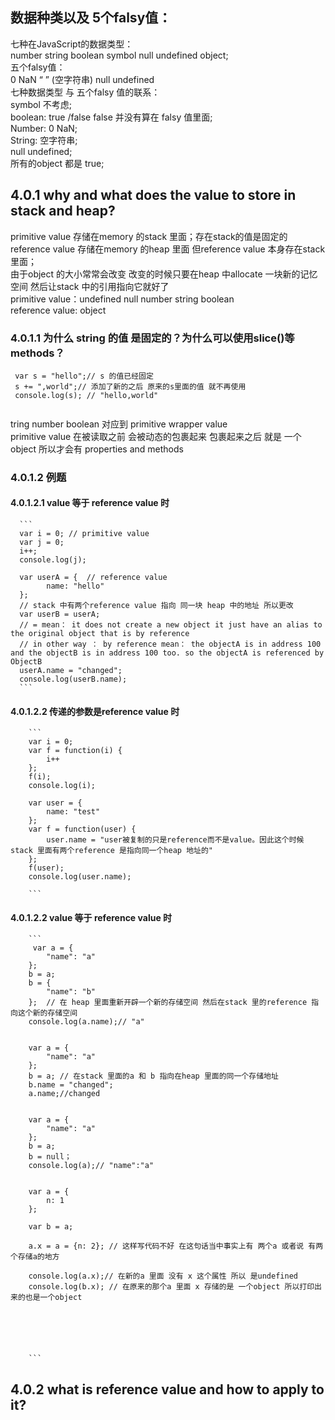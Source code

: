 ## 数据种类以及 5个falsy值：<br> 
七种在JavaScript的数据类型：<br>
number string boolean symbol null undefined object;<br>
五个falsy值：<br>
0  NaN “ ” (空字符串) null undefined<br>
七种数据类型 与 五个falsy 值的联系：<br>
symbol 不考虑;<br>
boolean: true /false false 并没有算在 falsy 值里面;<br>
Number: 0 NaN;<br>
String: 空字符串;<br>
null undefined;<br>
所有的object 都是 true;<br>


## 4.0.1 why and what does the value to store in stack and heap?  <br>
primitive value 存储在memory 的stack 里面；存在stack的值是固定的<br>
reference value 存储在memory 的heap 里面 但reference value 本身存在stack里面；<br>
由于object 的大小常常会改变 改变的时候只要在heap 中allocate 一块新的记忆空间 然后让stack 中的引用指向它就好了<br>
primitive value：undefined null number  string boolean<br>
reference value: object<br>

### 4.0.1.1 为什么 string 的值 是固定的？为什么可以使用slice()等 methods？<br>


```
 var s = "hello";// s 的值已经固定 
 s += ",world";// 添加了新的之后 原来的s里面的值 就不再使用 
 console.log(s); // "hello,world"
      
```

 tring number boolean  对应到 primitive wrapper value <br>
 primitive value 在被读取之前 会被动态的包裹起来 包裹起来之后 就是 一个object  所以才会有 properties  and methods<br>


      


### 4.0.1.2  例题 <br>


#### 4.0.1.2.1  value 等于 reference value 时 <br>

      ```       
      var i = 0; // primitive value 
      var j = 0;
      i++;
      console.log(j);

      var userA = {  // reference value 
            name: "hello"
      };
      // stack 中有两个reference value 指向 同一块 heap 中的地址 所以更改 
      var userB = userA; 
      // = mean： it does not create a new object it just have an alias to the original object that is by reference
      // in other way ： by reference mean： the objectA is in address 100 and the objectB is in address 100 too. so the objectA is referenced by ObjectB 
      userA.name = "changed";
      console.log(userB.name);
      ``` 

        
        
#### 4.0.1.2.2 传递的参数是reference value 时<br>
        
        ```         
        var i = 0;
        var f = function(i) {
            i++
        };
        f(i);
        console.log(i);

        var user = {
            name: "test"
        };
        var f = function(user) {
            user.name = "user被复制的只是reference而不是value。因此这个时候stack 里面有两个reference 是指向同一个heap 地址的"
        };
        f(user);
        console.log(user.name);        
        
        ```
        
   #### 4.0.1.2.2  value 等于 reference value 时  <br>   
    
        ```
         var a = {
            "name": "a"
        };
        b = a;
        b = {
            "name": "b"
        };  // 在 heap 里面重新开辟一个新的存储空间 然后在stack 里的reference 指向这个新的存储空间 
        console.log(a.name);// "a"
        
        
        var a = {
            "name": "a"
        };
        b = a; // 在stack 里面的a 和 b 指向在heap 里面的同一个存储地址 
        b.name = "changed"; 
        a.name;//changed 

        
        var a = {
            "name": "a"
        };
        b = a;
        b = null；
        console.log(a);// "name":"a"

        
        var a = {
            n: 1
        };
        
        var b = a; 
        
        a.x = a = {n: 2}; // 这样写代码不好 在这句话当中事实上有 两个a 或者说 有两个存储a的地方 
        
        console.log(a.x);// 在新的a 里面 没有 x 这个属性 所以 是undefined 
        console.log(b.x); // 在原来的那个a 里面 x 存储的是 一个object 所以打印出来的也是一个object        



        


        ```
     


## 4.0.2 what is reference value and how to apply to it?<br>

